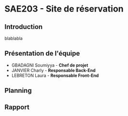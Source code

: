 # SAE203 - Site de réservation


## Introduction
blablabla

## Présentation de l'équipe
- GBADAGNI Soumiyya - **Chef de projet**
- JANVIER Charly - **Responsable Back-End**
- LEBRETON Laura - **Responsable Front-End**

## Planning
<!-- ajd phptp + lien google sheets-->

## Rapport
